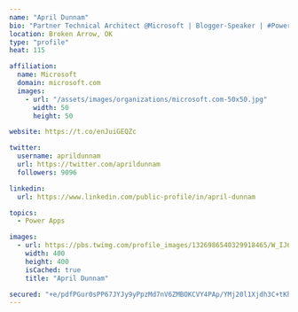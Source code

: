 ```yaml
---
name: "April Dunnam"
bio: "Partner Technical Architect @Microsoft | Blogger-Speaker | #PowerApps, #PowerAutomate, #Office365, #SharePoint | #WIT | #Karaoke Queen"
location: Broken Arrow, OK
type: "profile"
heat: 115

affiliation:
  name: Microsoft
  domain: microsoft.com
  images:
    - url: "/assets/images/organizations/microsoft.com-50x50.jpg"
      width: 50
      height: 50

website: https://t.co/enJuiGEQZc

twitter:
  username: aprildunnam
  url: https://twitter.com/aprildunnam
  followers: 9096

linkedin:
  url: https://www.linkedin.com/public-profile/in/april-dunnam

topics:
  - Power Apps

images:
  - url: https://pbs.twimg.com/profile_images/1326986540329918465/W_IJ6Ih2_400x400.jpg
    width: 400
    height: 400
    isCached: true
    title: "April Dunnam"

secured: "+e/pdfPGur0sPP67JYJy9yPpzMd7nV6ZMBOKCVY4PAp/YMj20l1Xjdh3C+tKh61Pp+QUOngSL35ukAWJFxEry2Y5/VJB3SeDKGeM2fUVSd/Ma2PnAKzDJybUHPMHddkIEtNAVhjZBAAtmpFC25pUXr+pXzOiRRQPiM03oqb9fOjuCyJt70aPSIXdDi6nWN2MHGl+rgyQQRZIBbqKT3CFgy1TTCju/r/ETAStpZuA5x1HS1fji9qP0KGIh6njm4Jd1V0OU/oy4MdZ1y66lEGZh8eiN9eqyOYyhvhn+jQbspG2WQL6+kYWCO4hGaJ1Kxw2+Msw8ihMld6QB+9uNUDZ/Kqpf3yHM2xuEiXvDuxrCDcV6ru6ytKkVYU/KCaGdp0LEec2d7iBl4F15VA+IANYU+5sUy/UfJ4dmqZ/rvr+z/M=;MJ3arcoqXsvYZ/SdzdgxOQ=="
---
```



